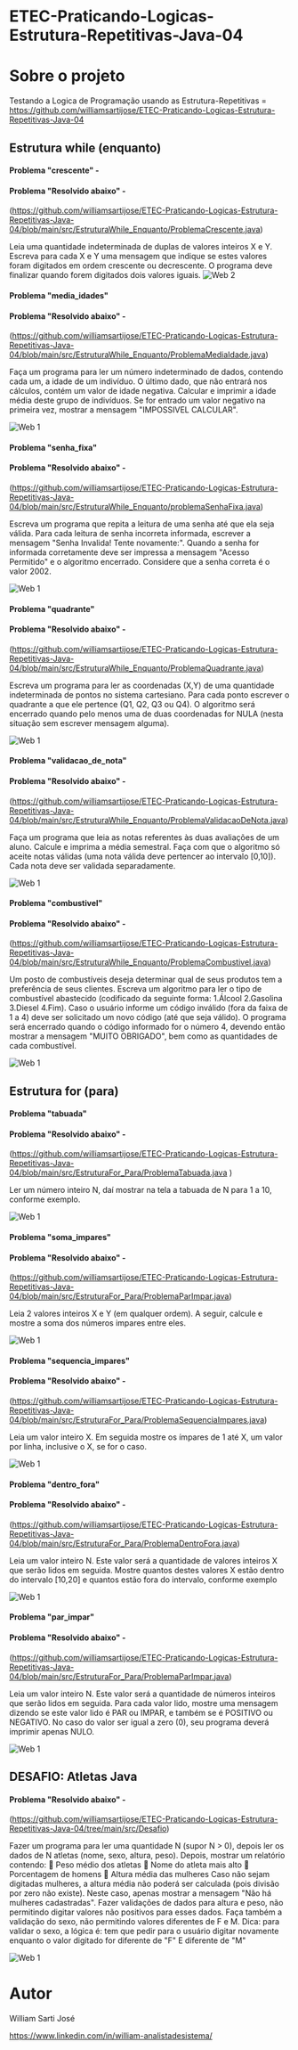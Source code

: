 # ETEC-Praticando-Logicas-Estrutura-Repetitivas-Java-04


# Sobre o projeto

Testando a Logica de Programação usando as Estrutura-Repetitivas  = https://github.com/williamsartijose/ETEC-Praticando-Logicas-Estrutura-Repetitivas-Java-04


## Estrutura while (enquanto)
#### Problema "crescente" -  
#### Problema "Resolvido abaixo" -  
(https://github.com/williamsartijose/ETEC-Praticando-Logicas-Estrutura-Repetitivas-Java-04/blob/main/src/EstruturaWhile_Enquanto/ProblemaCrescente.java)

Leia uma quantidade indeterminada de duplas de valores inteiros X e Y. Escreva para cada X e Y uma
mensagem que indique se estes valores foram digitados em ordem crescente ou decrescente. O
programa deve finalizar quando forem digitados dois valores iguais.
![Web 2](https://github.com/williamsartijose/ETEC-Praticando-Logicas-Estrutura-Repetitivas-Java-04/blob/main/1.png)

#### Problema "media_idades"
#### Problema "Resolvido abaixo" -  
(https://github.com/williamsartijose/ETEC-Praticando-Logicas-Estrutura-Repetitivas-Java-04/blob/main/src/EstruturaWhile_Enquanto/ProblemaMediaIdade.java)

Faça um programa para ler um número indeterminado de dados, contendo cada um, a idade de um
indivíduo. O último dado, que não entrará nos cálculos, contém um valor de idade negativa. Calcular
e imprimir a idade média deste grupo de indivíduos. Se for entrado um valor negativo na primeira vez,
mostrar a mensagem "IMPOSSIVEL CALCULAR".

![Web 1](https://github.com/williamsartijose/ETEC-Praticando-Logicas-Estrutura-Repetitivas-Java-04/blob/main/2.png)

#### Problema "senha_fixa"
#### Problema "Resolvido abaixo" -  
(https://github.com/williamsartijose/ETEC-Praticando-Logicas-Estrutura-Repetitivas-Java-04/blob/main/src/EstruturaWhile_Enquanto/problemaSenhaFixa.java)

Escreva um programa que repita a leitura de uma senha até que ela seja válida. Para cada leitura de
senha incorreta informada, escrever a mensagem "Senha Invalida! Tente novamente:". Quando a senha
for informada corretamente deve ser impressa a mensagem "Acesso Permitido" e o algoritmo
encerrado. Considere que a senha correta é o valor 2002.

![Web 1](https://github.com/williamsartijose/ETEC-Praticando-Logicas-Estrutura-Repetitivas-Java-04/blob/main/3.png)

#### Problema "quadrante"
#### Problema "Resolvido abaixo" -  
(https://github.com/williamsartijose/ETEC-Praticando-Logicas-Estrutura-Repetitivas-Java-04/blob/main/src/EstruturaWhile_Enquanto/ProblemaQuadrante.java)

Escreva um programa para ler as coordenadas (X,Y) de uma quantidade indeterminada de pontos no
sistema cartesiano. Para cada ponto escrever o quadrante a que ele pertence (Q1, Q2, Q3 ou Q4). O
algoritmo será encerrado quando pelo menos uma de duas coordenadas for NULA (nesta situação sem
escrever mensagem alguma).

![Web 1](https://github.com/williamsartijose/ETEC-Praticando-Logicas-Estrutura-Repetitivas-Java-04/blob/main/4.png)


#### Problema "validacao_de_nota"
#### Problema "Resolvido abaixo" -  
(https://github.com/williamsartijose/ETEC-Praticando-Logicas-Estrutura-Repetitivas-Java-04/blob/main/src/EstruturaWhile_Enquanto/ProblemaValidacaoDeNota.java)

Faça um programa que leia as notas referentes às duas avaliações de um aluno. Calcule e imprima a
média semestral. Faça com que o algoritmo só aceite notas válidas (uma nota válida deve pertencer ao
intervalo [0,10]). Cada nota deve ser validada separadamente.

![Web 1](https://github.com/williamsartijose/ETEC-Praticando-Logicas-Estrutura-Repetitivas-Java-04/blob/main/5.png)

#### Problema "combustivel"
#### Problema "Resolvido abaixo" -  
(https://github.com/williamsartijose/ETEC-Praticando-Logicas-Estrutura-Repetitivas-Java-04/blob/main/src/EstruturaWhile_Enquanto/ProblemaCombustivel.java)

Um posto de combustíveis deseja determinar qual de seus produtos tem a preferência de seus clientes.
Escreva um algoritmo para ler o tipo de combustível abastecido (codificado da seguinte forma:
1.Álcool 2.Gasolina 3.Diesel 4.Fim). Caso o usuário informe um código inválido (fora da faixa de 1 a
4) deve ser solicitado um novo código (até que seja válido). O programa será encerrado quando o
código informado for o número 4, devendo então mostrar a mensagem "MUITO OBRIGADO", bem
como as quantidades de cada combustível.

![Web 1](https://github.com/williamsartijose/ETEC-Praticando-Logicas-Estrutura-Repetitivas-Java-04/blob/main/6.png)

## Estrutura for (para) 

#### Problema "tabuada"
#### Problema "Resolvido abaixo" -  
(https://github.com/williamsartijose/ETEC-Praticando-Logicas-Estrutura-Repetitivas-Java-04/blob/main/src/EstruturaFor_Para/ProblemaTabuada.java )

Ler um número inteiro N, daí mostrar na tela a tabuada de N para 1 a 10, conforme exemplo.

![Web 1](https://github.com/williamsartijose/ETEC-Praticando-Logicas-Estrutura-Repetitivas-Java-04/blob/main/11.png)

#### Problema "soma_impares"
#### Problema "Resolvido abaixo" -  
(https://github.com/williamsartijose/ETEC-Praticando-Logicas-Estrutura-Repetitivas-Java-04/blob/main/src/EstruturaFor_Para/ProblemaParImpar.java)

Leia 2 valores inteiros X e Y (em qualquer ordem). A seguir, calcule e mostre a soma dos números
impares entre eles.

![Web 1](https://github.com/williamsartijose/ETEC-Praticando-Logicas-Estrutura-Repetitivas-Java-04/blob/main/12.png)

#### Problema "sequencia_impares"
#### Problema "Resolvido abaixo" -  
(https://github.com/williamsartijose/ETEC-Praticando-Logicas-Estrutura-Repetitivas-Java-04/blob/main/src/EstruturaFor_Para/ProblemaSequenciaImpares.java)

Leia um valor inteiro X. Em seguida mostre os ímpares de 1 até X, um valor por linha, inclusive o X,
se for o caso.


![Web 1](https://github.com/williamsartijose/ETEC-Praticando-Logicas-Estrutura-Repetitivas-Java-04/blob/main/12.png)

#### Problema "dentro_fora"
#### Problema "Resolvido abaixo" -  
(https://github.com/williamsartijose/ETEC-Praticando-Logicas-Estrutura-Repetitivas-Java-04/blob/main/src/EstruturaFor_Para/ProblemaDentroFora.java)

Leia um valor inteiro N. Este valor será a quantidade de valores inteiros X que serão lidos em seguida.
Mostre quantos destes valores X estão dentro do intervalo [10,20] e quantos estão fora do intervalo,
conforme exemplo


![Web 1](https://github.com/williamsartijose/ETEC-Praticando-Logicas-Estrutura-Repetitivas-Java-04/blob/main/144.PNG)

#### Problema "par_impar"
#### Problema "Resolvido abaixo" -  
(https://github.com/williamsartijose/ETEC-Praticando-Logicas-Estrutura-Repetitivas-Java-04/blob/main/src/EstruturaFor_Para/ProblemaParImpar.java)

Leia um valor inteiro N. Este valor será a quantidade de números inteiros que serão lidos em seguida.
Para cada valor lido, mostre uma mensagem dizendo se este valor lido é PAR ou IMPAR, e também
se é POSITIVO ou NEGATIVO. No caso do valor ser igual a zero (0), seu programa deverá imprimir
apenas NULO.


![Web 1](https://github.com/williamsartijose/ETEC-Praticando-Logicas-Estrutura-Repetitivas-Java-04/blob/main/15.png)


## DESAFIO: Atletas Java 
#### Problema "Resolvido abaixo" -  
(https://github.com/williamsartijose/ETEC-Praticando-Logicas-Estrutura-Repetitivas-Java-04/tree/main/src/Desafio)


Fazer um programa para ler uma quantidade N (supor N > 0), depois ler os dados de N atletas (nome,
sexo, altura, peso). Depois, mostrar um relatório contendo:
 Peso médio dos atletas
 Nome do atleta mais alto
 Porcentagem de homens
 Altura média das mulheres
Caso não sejam digitadas mulheres, a altura média não poderá ser calculada (pois divisão por zero não
existe). Neste caso, apenas mostrar a mensagem "Não há mulheres cadastradas".
Fazer validações de dados para altura e peso, não permitindo digitar valores não positivos para esses
dados. Faça também a validação do sexo, não permitindo valores diferentes de F e M.
Dica: para validar o sexo, a lógica é: tem que pedir para o usuário digitar novamente enquanto o valor
digitado for diferente de "F" E diferente de "M" 

![Web 1](https://github.com/williamsartijose/ETEC-Praticando-Logicas-Estrutura-Repetitivas-Java-04/blob/main/1111.png)

# Autor

William Sarti José

https://www.linkedin.com/in/william-analistadesistema/

